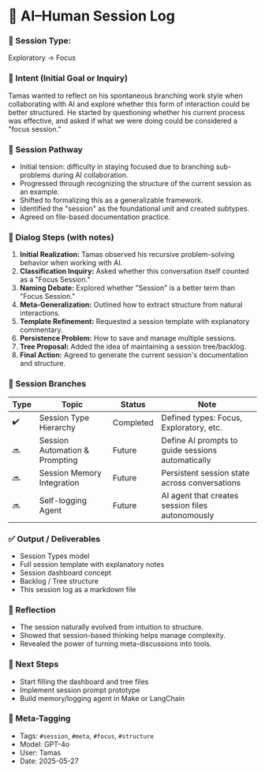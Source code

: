 # 🧠 AI–Human Session Log

### 📌 Session Type:

Exploratory → Focus

### 🎯 Intent (Initial Goal or Inquiry)

Tamas wanted to reflect on his spontaneous branching work style when collaborating with AI and explore whether this form of interaction could be better structured. He started by questioning whether his current process was effective, and asked if what we were doing could be considered a "focus session."

### 🚀 Session Pathway

* Initial tension: difficulty in staying focused due to branching sub-problems during AI collaboration.
* Progressed through recognizing the structure of the current session as an example.
* Shifted to formalizing this as a generalizable framework.
* Identified the "session" as the foundational unit and created subtypes.
* Agreed on file-based documentation practice.

### 🧭 Dialog Steps (with notes)

1. **Initial Realization:** Tamas observed his recursive problem-solving behavior when working with AI.
2. **Classification Inquiry:** Asked whether this conversation itself counted as a "Focus Session."
3. **Naming Debate:** Explored whether "Session" is a better term than "Focus Session."
4. **Meta-Generalization:** Outlined how to extract structure from natural interactions.
5. **Template Refinement:** Requested a session template with explanatory commentary.
6. **Persistence Problem:** How to save and manage multiple sessions.
7. **Tree Proposal:** Added the idea of maintaining a session tree/backlog.
8. **Final Action:** Agreed to generate the current session's documentation and structure.

### 🌿 Session Branches

| Type | Topic                          | Status    | Note                                              |
| ---- | ------------------------------ | --------- | ------------------------------------------------- |
| ✔️   | Session Type Hierarchy         | Completed | Defined types: Focus, Exploratory, etc.           |
| 🔜   | Session Automation & Prompting | Future    | Define AI prompts to guide sessions automatically |
| 🔜   | Session Memory Integration     | Future    | Persistent session state across conversations     |
| 🔜   | Self-logging Agent             | Future    | AI agent that creates session files autonomously  |

### ✅ Output / Deliverables

* Session Types model
* Full session template with explanatory notes
* Session dashboard concept
* Backlog / Tree structure
* This session log as a markdown file

### 🔁 Reflection

* The session naturally evolved from intuition to structure.
* Showed that session-based thinking helps manage complexity.
* Revealed the power of turning meta-discussions into tools.

### 🔮 Next Steps

* Start filling the dashboard and tree files
* Implement session prompt prototype
* Build memory/logging agent in Make or LangChain

### 🧠 Meta-Tagging

* Tags: `#session`, `#meta`, `#focus`, `#structure`
* Model: GPT-4o
* User: Tamas
* Date: 2025-05-27
